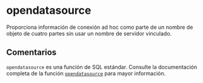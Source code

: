﻿---
SidebarGroup: "index-system-functions"
Autogenerated: true
---

# opendatasource

Proporciona información de conexión ad hoc como parte de un nombre de objeto de cuatro partes sin usar un nombre de servidor vinculado.

## Comentarios 

`opendatasource` es una función de SQL estándar. Consulte la documentación completa de la función [`opendatasource`](https://learn.microsoft.com/es-es/sql/t-sql/functions/opendatasource-transact-sql) para mayor información.
